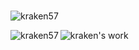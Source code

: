 <h3 align="center"></h3>

<p align="left"> <img src="https://komarev.com/ghpvc/?username=kraken57&label=Profile%20views&color=0e75b6&style=flat" alt="kraken57" /> </p>


<p align="left">
</p>

<p><img align="left" src="https://github-readme-stats.vercel.app/api/top-langs?username=kraken57&show_icons=true&locale=en&layout=compact" alt="kraken57" /></p>

![kraken's work](https://github-readme-stats.vercel.app/api/top-langs/?username=Kraken57&theme=react&count_private=true&line_height=40&hide=html,java,javascript,css,ejs,batchfile,stylus)





